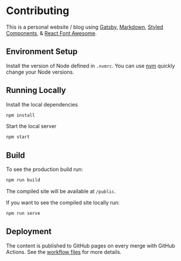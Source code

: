 # Contributing

This is a personal website / blog using [Gatsby](https://www.gatsbyjs.org/), [Markdown](https://www.markdownguide.org/), [Styled Components](https://styled-components.com/), & [React Font Awesome](https://github.com/FortAwesome/react-fontawesome/).

## Environment Setup

Install the version of Node defined in `.nvmrc`. You can use [nvm](https://github.com/nvm-sh/nvm) quickly change your Node versions.

## Running Locally

Install the local dependencies
```bash
npm install
```

Start the local server
```bash
npm start
```

## Build
To see the production build run:

```bash
npm run build
```

The compiled site will be available at `/public`.

If you want to see the compiled site locally run:

```bash
npm run serve
```

## Deployment

The content is published to GitHub pages on every merge with GitHub Actions. See the [workflow files](./.github/workflows) for more details.
